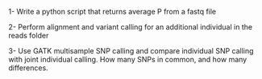 1- Write a python script that returns average P from a fastq file

2- Perform alignment and variant calling for an additional individual in the reads folder

3- Use GATK multisample SNP calling and compare individual SNP calling with joint individual calling. How many SNPs in common, and how many differences.
